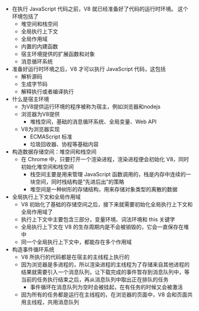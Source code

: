 - 在执行 JavaScript 代码之前，V8 就已经准备好了代码的运行时环境。 这个环境包括了
	- 堆空间和栈空间
	- 全局执行上下文
	- 全局作用域
	- 内置的内建函数
	- 宿主环境提供的扩展函数和对象
	- 消息循环系统
- 准备好运行时环境之后，V8 才可以执行 JavaScript 代码，这包括
	- 解析源码
	- 生成字节码
	- 解释执行或者编译执行
- 什么是宿主环境
	- 为V8提供运行环境的程序被称为宿主，例如浏览器和nodejs
	- 浏览器为V8提供
		- 堆栈空间，基础的消息循环系统、全局变量、Web API
	- V8为浏览器实现
		- ECMAScript 标准
		- 垃圾回收器、协程等基础内容
- 构造数据存储空间：堆空间和栈空间
	- 在 Chrome 中，只要打开一个渲染进程，渲染进程便会初始化 V8，同时初始化堆空间和栈空间
		- 栈空间主要是用来管理 JavaScript 函数调用的，栈是内存中连续的一块空间，同时栈结构是“先进后出”的策略
		- 堆空间是一种树形的存储结构，用来存储对象类型的离散的数据
- 全局执行上下文和全局作用域
	- V8 初始化了基础的存储空间之后，接下来就需要初始化全局执行上下文和全局作用域了
	- 执行上下文中主要包含三部分，变量环境、词法环境和 this 关键字
	- 全局执行上下文在 V8 的生存周期内是不会被销毁的，它会一直保存在堆中
	- 同一个全局执行上下文中，都能存在多个作用域
- 构造事件循环系统
	- V8 所执行的代码都是在宿主的主线程上执行的
	- 因为浏览器是多进程的，所以渲染进程的主线程为了存储来自其他进程的结果就需要引入一个消息队列，让下载完成的事件暂存到消息队列中，等当前的任务执行结束之后，再从消息队列中取出正在排队的任务
		- 事件循环在消息队列为空时会被挂起，在有任务的时候又会被激活
	- 因为所有的任务都是运行在主线程的，在浏览器的页面中，V8 会和页面共用主线程，共用消息队列